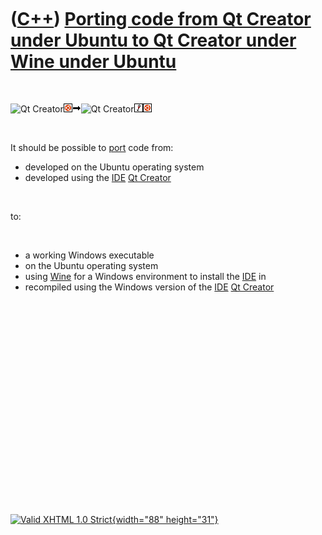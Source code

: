 



 

 

 

 

 

([C++](Cpp.htm)) [Porting code from Qt Creator under Ubuntu to Qt Creator under Wine under Ubuntu](CppPortQtCreatorUbuntuToQtCreatorWineUbuntu.htm)
===================================================================================================================================================

 

![Qt
Creator](PicQtCreator.png)![Ubuntu](PicUbuntu.png)![to](PicTo.png)![Qt
Creator](PicQtCreator.png)![Wine](PicWine.png)![Ubuntu](PicUbuntu.png)

 

It should be possible to [port](CppPort.htm) code from:

-   developed on the Ubuntu operating system
-   developed using the [IDE](CppIde.htm) [Qt Creator](CppQtCreator.htm)

 

to:

 

-   a working Windows executable
-   on the Ubuntu operating system
-   using [Wine](CppWine.htm) for a Windows environment to install the
    [IDE](CppIde.htm) in
-   recompiled using the Windows version of the [IDE](CppIde.htm) [Qt
    Creator](CppQtCreator.htm)

 

 

 

 

 

 

 

 

 

 





 

[![Valid XHTML 1.0 Strict](valid-xhtml10.png){width="88"
height="31"}](http://validator.w3.org/check?uri=referer)
